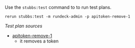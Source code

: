 
Use the `stubbs:test` command to to run test plans.

    rerun stubbs:test -m rundeck-admin -p apitoken-remove-1

*Test plan sources*

* [apitoken-remove-1](tests/apitoken-remove-1.html)
  * it removes a token

